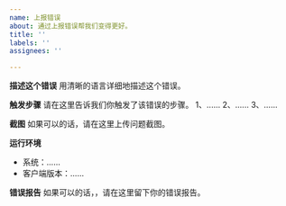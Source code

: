 ```yaml
---
name: 上报错误
about: 通过上报错误帮我们变得更好。
title: ''
labels: ''
assignees: ''

---
```


**描述这个错误**
用清晰的语言详细地描述这个错误。

**触发步骤**
请在这里告诉我们你触发了该错误的步骤。
1、......
2、......
3、......

**截图**
如果可以的话，请在这里上传问题截图。

**运行环境**
 - 系统：......
 - 客户端版本：......

**错误报告**
如果可以的话，，请在这里留下你的错误报告。
